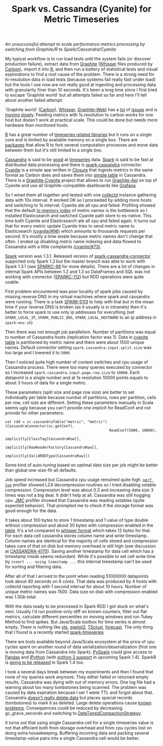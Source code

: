 ﻿---
layout: post
title:  "Spark vs. Cassandra (Cyanite) for Metric Timeseries"
---

_An unsuccessful attempt to scale performance metrics processing by switching from Graphite/R to Spark/Cassandra/Cyanite_

My typical workflow is to run load tests until the system fails (or discover production failure), extract data from [Graphite](http://graphite.readthedocs.org/) ([Whisper](https://github.com/graphite-project/whisper) files produced by [Carbon](https://github.com/graphite-project/carbon)), import it into [R](http://www.r-project.org/), and then run a battery of statistical tests and visual explorations to find a root cause of the problem. There is a strong need for hi-resolution data in load tests (because systems fail really fast under load) but the tools I use now are not really good at ingesting and processing data with granularity finer than 10 seconds. It's been a long time since I first tried to escape 'Graphite world' but all attempts failed so far and here I'll tell about another failed attempt.

'Graphite world' ([Carbon](https://github.com/graphite-project/carbon)), [Whisper](https://github.com/graphite-project/whisper), [Graphite-Web](https://github.com/graphite-project/graphite-web)) has a [lot](https://github.com/graphite-project/carbon/issues) of [issues](https://github.com/graphite-project/graphite-web/issues) and is [moving](https://github.com/graphite-project/graphite-web/tags) [slowly](https://github.com/graphite-project/carbon/tags). Feeding metrics with 1s resolution to carbon works for one host but doesn't work at practical scale. This could be done but needs more hardware than monitored hosts.

[R](http://www.r-project.org/) has a great number of [timeseries related libraries](http://cran.r-project.org/web/views/TimeSeries.html) but it runs on a single core and is limited by available memory on a single box. There are [packages](cran.r-project.org/web/views/HighPerformanceComputing.html) that allow R to fork several computation processes and move data between them but it's still limited to a single box.

[Cassandra](http://cassandra.apache.org/) is said to be [good](http://strataconf.com/big-data-conference-ca-2015/public/schedule/detail/39534) at [timeseries](http://www.slideshare.net/jericevans/time-series-data-with-apache-cassandra) data. [Spark](http://spark.apache.org/) is said to be fast at distributed data processing and there is [spark-cassandra](https://github.com/datastax/spark-cassandra-connector) connector. [Cyanite](https://github.com/pyr/cyanite/) is a simple app written in [Closure](http://clojure.org/) that ingests metrics in the same format as Carbon does and saves them into [simple table](https://github.com/pyr/cyanite/blob/master/doc/schema.cql) in Cassandra. There is a [Graphite-Cyanite](https://github.com/brutasse/graphite-cyanite) project that allows to run [Graphite-Api](https://github.com/brutasse/graphite-api) on top of Cyanite and use all Graphite-compatible dashboards like [Grafana](http://grafana.org/).

So I wired them all together and tested with one [collectd](https://collectd.org/) instance gathering data with 10s interval. It worked OK so I proceeded by adding more hosts and switching to 1s interval. Cyanite ate all cpu and failed. Profiling showed that the default [in-memory index](https://github.com/pyr/cyanite/blob/master/src/io/cyanite/path.clj) of metric names is the bottleneck so I installed Elasticsearch and switched Cyanite path store to es-native. This time both Cyanite and Elasticsearch ate all cpu and failed again. It turns out that for every metric update Cyanite tries to send metric name to Elasticsearch [(cyanite/#96)](https://github.com/pyr/cyanite/issues/96) which amounts to thousands requests per second. It's mostly a time waste because metric names don't change that often. I ended up disabling metric name indexing and data flowed to Cassandra with a little complaints [(cyanite/#73)](https://github.com/pyr/cyanite/issues/73).

[Spark](http://spark.apache.org/) version was 1.3.1. Released version of [spark-cassandra-connector](https://github.com/datastax/spark-cassandra-connector) supported only Spark 1.2 but the master branch was able to work with Spark 1.3.1 (see [SPARKC-98](https://datastax-oss.atlassian.net/browse/SPARKC-98) for more details). There are a lot of changes in internal Spark APIs between 1.2 and 1.3 so DataFrames and SQL was not working with connector ([SPARKC-112](https://datastax-oss.atlassian.net/browse/SPARKC-112)) but RDD operations were quite usable.

First problem encountered was poor locality of spark jobs caused by missing reverse DNS in my virtual machines where spark and cassandra were running. There is a task [SPARK-5113](https://issues.apache.org/jira/browse/SPARK-5113) to help with that but in the mean time if your reverse DNS is broken (as it usually is in intranets) then it's better to force spark to use only ip addresses for everything (set `SPARK_LOCAL_IP`, `SPARK_PUBLIC_DNS`, `SPARK_LOCAL_HOSTNAME` to an ip address in `spark-env.sh`)

Then there was not enough job parallelism. Number of partitions was equal to number of Cassandra hosts (replication factor was 1). Data in [cyanite table](https://github.com/pyr/cyanite/blob/master/doc/schema.cql) is partitioned by metric name and there were about 1500 unique names. Default connector setting `spark.cassandra.input.split.size` was too large and I lowered it to `5000`.

Then I noticed quite high number of context switches and cpu usage of Cassandra process. There were too many queries executed by connector so I increased `spark.cassandra.input.page.row.size` to `10000`. Each datapoint is a single number and at 1s resolution 10000 points equals to about 3 hours of data for a single metric.

These parameters (split size and page row size) are better to set individually per table because number of partitions, rows per partition, cells per row, cell size are different. Setting these parameters manually in Scala seems ugly because you can't provide one implicit for ReadConf and not provide for other parameters:

    val rdd = sc.cassandraTable("metric", "metric")(CassandraConnector(sc.getConf), 
                                                    ReadConf(5000, 10000), 
                                                    implicitly[ClassTag[CassandraRow]], 
                                                    implicitly[RowReaderFactory[CassandraRow]], 
                                                    implicitly[ValidRDDType[CassandraRow]])

Some kind of auto-tuning based on optimal data size per job might be better than global one-size-fit-all defaults.

Job speed increased but Cassandra cpu usage remained quite high. [`perf top`](https://perf.wiki.kernel.org/index.php/Tutorial#Live_analysis_with_perf_top) profiler showed LZ4 decompression routines so I tried disabling sstable compression. Compression level was about 0.3 and increasing data size 3 times was not a big deal. It didn't help at all. Cassandra was still hogging cpu. [JMC](http://www.oracle.com/technetwork/java/javaseproducts/mission-control/java-mission-control-1998576.html) profiler showed that Cassandra was reading sstables (quite expected behavior). That prompted me to check if the storage format was good enough for the data.

It takes about 100 bytes to store 1 timestamp and 1 value of type double without compression and about 30 bytes with compression enabled in the [table](https://github.com/pyr/cyanite/blob/master/doc/schema.cql). It's a lot compared to [whisper format](http://graphite.readthedocs.org/en/latest/whisper.html) which takes 12 bytes for that. For each data cell cassandra stores column name and write timestamp. Column names are identical for the majority of cells stored and compression takes care of that on disk but memory overhead is still high (see discussion at [CASSANDRA-4175](https://issues.apache.org/jira/browse/CASSANDRA-4175)). Saving another timestamp for data cell which has a timestamp inside seems redundant. While it's possible to set cell write time by `insert ... using timestamp ...` this internal timestamp can't be used for sorting and filtering data.

After all of that I arrived to the point when reading 51000000 datapoints took about 40 seconds on 6 cores. That data was produced by 4 hosts with collectd reporting with 1 second interval for about 10 hours. Number of unique metric names was 1500. Data size on disk with compression enabled was 1.3Gb total.

With the data ready to be processed in Spark RDD I got stuck on what's next. Usually I'd run positive-only-diff on known counters, filter out flat metrics, calculate different percentiles on moving windows and run Tukey Method to find spikes. But Java/Scala toolbox for time series is almost empty. There is nothing like [xts](http://cran.r-project.org/web/packages/xts/index.html), [ggplot2](http://ggplot2.org/), [TSclust](http://cran.r-project.org/web/packages/TSclust/index.html), [forecast](https://github.com/robjhyndman/forecast). The only thing that I found is a recently started [spark-timeseries](https://github.com/cloudera/spark-timeseries)

There are tools available beyond Java/Scala ecosystem at the price of cpu cycles spent on another round of data serialization/deserialization (first one is moving data from Cassandra into Spark). [PySpark](http://spark.apache.org/docs/latest/api/python/index.html) could give access to [Pandas](http://pandas.pydata.org/) and [IPython](http://ipython.org/) (with [python 3 support](https://issues.apache.org/jira/browse/SPARK-4897) in upcoming Spark 1.4). SparkR is [going to be released](https://issues.apache.org/jira/browse/SPARK-5654) in Spark 1.4 too.

I took a several days break between my experiments and then I found that none of my queries work anymore. They either failed or returned empty results. Cassandra was dying with out of memory errors. One log file had a warning about too many tombstones being scanned. The problem was caused by data expiration because I set 1 week TTL and forgot about that. Cassandra [doesn't really delete data](http://docs.datastax.com/en/cassandra/2.1/cassandra/dml/dml_about_deletes_c.html) but places special records (tombstones) to mark it as deleted. Large delete operations cause [known problems](https://lostechies.com/ryansvihla/2014/10/20/domain-modeling-around-deletes-or-using-cassandra-as-a-queue-even-when-you-know-better/). Consequences could be reduced by decreasing gc_grace_seconds and switching to [DateTieredCompactionStrategy](http://www.datastax.com/dev/blog/datetieredcompactionstrategy).

It turns out that using single Cassandra cell for a single timeseries value is not that efficient both from storage overhead and from cpu cycles lost on doing extra housekeeping. Buffering incoming data and packing several timestamp-value pairs into a single Cassandra cell would be better.

